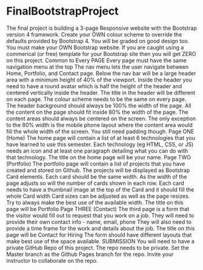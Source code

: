 # FinalBootstrapProject

The final project is building a 3-page Responsive website with the Bootstrap version 4 framework.
Create your OWN colour scheme to override the defaults provided by Bootstrap 4.
You will be graded on good design too.
You must make your OWN Bootstrap website. If you are caught using a commerical (or free) template for your Bootstrap site then you will get ZERO on this project.
Common to Every PAGE
Every page must have the same navigation menu at the top
The nav menu lets the user navigate between Home, Portfolio, and Contact page.
Below the nav bar will be a large header area with a minimum height of 40% of the viewport.
Inside the header you need to have a round avatar which is half the height of the header and centered vertically inside the header.
The title in the header will be different on each page.
The colour scheme needs to be the same on every page.
The header background should always be 100% the width of the page.
All the content on the page should fit inside 80% the width of the page.
The content areas should always be centered on the screen.
The only exception to the 80% width is the mobile phone layout where the content area would fill the whole width of the screen. You still need padding though.
Page ONE (Home)
The home page will contain a list of at least 6 technologies that you have learned to use this semester. Each technology (eg HTML, CSS, or JS) needs an icon and at least one paragraph detailing what you can do with that technology.
The title on the home page will be your name.
Page TWO (Portfolio)
The portfolio page will contain a list of projects that you have created and stored on Github.
The projects will be displayed as Bootstrap Card elements.
Each card should be the same width.
As the width of the page adjusts so will the number of cards shown in each row.
Each card needs to have a thumbnail image at the top of the Card and it should fill the whole Card width
Card sizes can be adjusted as well as the page resizes. Try to always make the best use of the available width.
The title on this page will be Portfolio
Page THREE (Contact)
The third page is a form that the visitor would fill out to request that you work on a job.
They will need to provide their own contact info - name, email, phone
They will also need to provide a time frame for the work and details about the job.
The title on this page will be Contact for Hiring
The form should have different layouts that make best use of the space available.
SUBMISSION
You will need to have a private GitHub Repo of this project.
The repo needs to be private.
Set the Master branch as the Github Pages branch for the repo.
Invite your instructor to collaborate on the repo.
